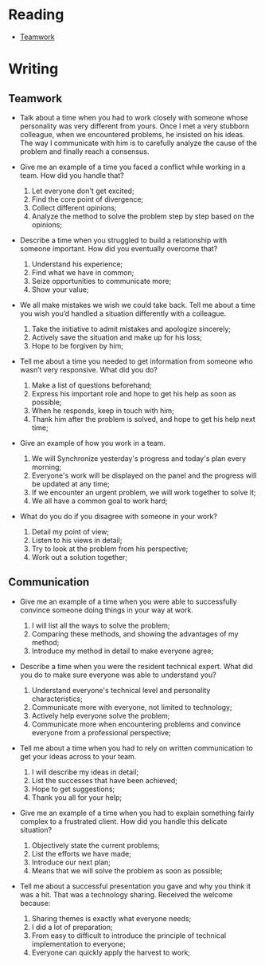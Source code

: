 # Reading

- [Teamwork](https://www.job-applications.com/interview-questions/describe-a-time-when-you-had-to-work-as-part-of-a-team/)


# Writing
## Teamwork

- Talk about a time when you had to work closely with someone whose personality was very different from yours.
  Once I met a very stubborn colleague, when we encountered problems, he insisted on his ideas. The way I communicate with him is to carefully analyze the cause of the problem and finally reach a consensus.

- Give me an example of a time you faced a conflict while working in a team. How did you handle that?
  1. Let everyone don't get excited;
  2. Find the core point of divergence;
  3. Collect different opinions;
  4. Analyze the method to solve the problem step by step based on the opinions;

- Describe a time when you struggled to build a relationship with someone important. How did you eventually overcome that?
  1. Understand his experience;
  2. Find what we have in common;
  3. Seize opportunities to communicate more;
  4. Show your value;

- We all make mistakes we wish we could take back. Tell me about a time you wish you’d handled a situation differently with a colleague.
  1. Take the initiative to admit mistakes and apologize sincerely;
  2. Actively save the situation and make up for his loss;
  3. Hope to be forgiven by him;

- Tell me about a time you needed to get information from someone who wasn’t very responsive. What did you do?
  1. Make a list of questions beforehand;
  2. Express his important role and hope to get his help as soon as possible;
  3. When he responds, keep in touch with him;
  4. Thank him after the problem is solved, and hope to get his help next time;

- Give an example of how you work in a team.
  1. We will Synchronize yesterday's progress and today's plan every morning;
  2. Everyone's work will be displayed on the panel and the progress will be updated at any time;
  3. If we encounter an urgent problem, we will work together to solve it;
  4. We all have a common goal to work hard;

- What do you do if you disagree with someone in your work?
  1. Detail my point of view;
  2. Listen to his views in detail;
  3. Try to look at the problem from his perspective;
  4. Work out a solution together;

## Communication

- Give me an example of a time when you were able to successfully convince someone doing things in your way at work.
  1. I will list all the ways to solve the problem;
  2. Comparing these methods, and showing the advantages of my method;
  3. Introduce my method in detail to make everyone agree;

- Describe a time when you were the resident technical expert. What did you do to make sure everyone was able to understand you?
  1. Understand everyone's technical level and personality characteristics;
  2. Communicate more with everyone, not limited to technology;
  3. Actively help everyone solve the problem;
  4. Communicate more when encountering problems and convince everyone from a professional perspective;

- Tell me about a time when you had to rely on written communication to get your ideas across to your team.
  1. I will describe my ideas in detail;
  2. List the successes that have been achieved;
  3. Hope to get suggestions;
  4. Thank you all for your help;

- Give me an example of a time when you had to explain something fairly complex to a frustrated client. How did you handle this delicate situation?
  1. Objectively state the current problems;
  2. List the efforts we have made;
  3. Introduce our next plan;
  4. Means that we will solve the problem as soon as possible;

- Tell me about a successful presentation you gave and why you think it was a hit.
  That was a technology sharing. Received the welcome because:
  1. Sharing themes is exactly what everyone needs;
  2. I did a lot of preparation;
  3. From easy to difficult to introduce the principle of technical implementation to everyone;
  4. Everyone can quickly apply the harvest to work;
